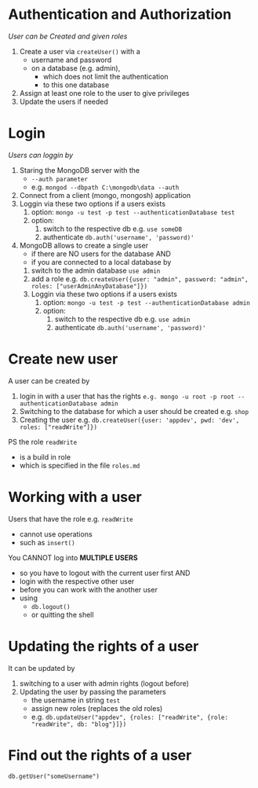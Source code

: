 # Authentication and Authorization

_User can be Created and given roles_

1. Create a user via `createUser()` with a
   - username and password
   - on a database (e.g. admin),
     - which does not limit the authentication
     - to this one database
2. Assign at least one role to the user to give privileges
3. Update the users if needed

# Login

_Users can loggin by_

1. Staring the MongoDB server with the
   - `--auth parameter`
   - e.g. `mongod --dbpath C:\mongodb\data --auth`
2. Connect from a client (mongo, mongosh) application
3. Loggin via these two options if a users exists
   1. option: `mongo -u test -p test --authenticationDatabase test`
   2. option:
      1. switch to the respective db e.g. `use someDB`
      2. authenticate `db.auth('username', 'password)'`
4. MongoDB allows to create a single user
   - if there are NO users for the database AND
   - if you are connected to a local database by
   1. switch to the admin database `use admin`
   2. add a role e.g. `db.createUser({user: "admin", password: "admin", roles: ["userAdminAnyDatabase"]})`
   3. Loggin via these two options if a users exists
      1. option: `mongo -u test -p test --authenticationDatabase admin`
      2. option:
         1. switch to the respective db e.g. `use admin`
         2. authenticate `db.auth('username', 'password)'`

# Create new user

A user can be created by

1. login in with a user that has the rights `e.g. mongo -u root -p root --authenticationDatabase admin`
2. Switching to the database for which a user should be created e.g. `shop`
3. Creating the user e.g. `db.createUser({user: 'appdev', pwd: 'dev', roles: ["readWrite"]})`

PS the role `readWrite`

- is a build in role
- which is specified in the file `roles.md`

# Working with a user

Users that have the role e.g. `readWrite`

- cannot use operations
- such as `insert()`

You CANNOT log into **MULTIPLE USERS**

- so you have to logout with the current user first AND
- login with the respective other user
- before you can work with the another user
- using
  - `db.logout()`
  - or quitting the shell

# Updating the rights of a user

It can be updated by

1. switching to a user with admin rights (logout before)
2. Updating the user by passing the parameters
   - the username in string `test`
   - assign new roles (replaces the old roles)
   - e.g. `db.updateUser("appdev", {roles: ["readWrite", {role: "readWrite", db: "blog"}]})`

# Find out the rights of a user

`db.getUser("someUsername")`
